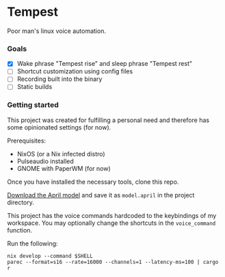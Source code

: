 # Tempest

Poor man's linux voice automation.

### Goals
- [x] Wake phrase "Tempest rise" and sleep phrase "Tempest rest"
- [ ] Shortcut customization using config files
- [ ] Recording built into the binary
- [ ] Static builds

### Getting started

This project was created for fulfilling a personal need and therefore has some opinionated settings (for now).

Prerequisites:
- NixOS (or a Nix infected distro)
- Pulseaudio installed
- GNOME with PaperWM (for now)

Once you have installed the necessary tools, clone this repo.

[Download the April model](https://april.sapples.net/aprilv0_en-us.april) and save it as `model.april` in the project directory.

This project has the voice commands hardcoded to the keybindings of my workspace.
You may optionally change the shortcuts in the `voice_command` function.

Run the following:

```
nix develop --command $SHELL
parec --format=s16 --rate=16000 --channels=1 --latency-ms=100 | cargo r
```
